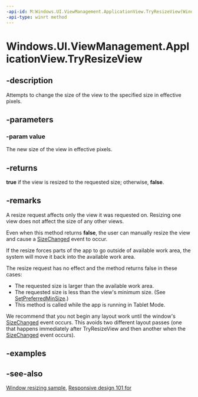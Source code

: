 ```yaml
---
-api-id: M:Windows.UI.ViewManagement.ApplicationView.TryResizeView(Windows.Foundation.Size)
-api-type: winrt method
---
```


<!-- Method syntax
public bool TryResizeView(Windows.Foundation.Size value)
-->

# Windows.UI.ViewManagement.ApplicationView.TryResizeView

## -description
Attempts to change the size of the view to the specified size in effective pixels.

## -parameters
### -param value
The new size of the view in effective pixels.

## -returns
**true** if the view is resized to the requested size; otherwise, **false**.

## -remarks
A resize request affects only the view it was requested on. Resizing one view does not affect the size of any other views.

Even when this method returns **false**, the user can manually resize the view and cause a [SizeChanged](../windows.ui.core/corewindow_sizechanged.md) event to occur.

If the resize forces parts of the app to go outside of available work area, the system will move it back into the available work area.


The resize request has no effect and the method returns false in these cases:

+ The requested size is larger than the available work area.
+ The requested size is less than the view's minimum size. (See [SetPreferredMinSize](applicationview_setpreferredminsize_991571047.md).)
+ This method is called while the app is running in Tablet Mode.


We recommend that you not begin any layout work until the window's [SizeChanged](../windows.ui.core/corewindow_sizechanged.md) event occurs. This avoids two different layout passes (one that happens immediately after TryResizeView and then another when the [SizeChanged](../windows.ui.core/corewindow_sizechanged.md) event occurs).

## -examples

## -see-also
[Window resizing sample](https://github.com/Microsoft/Windows-universal-samples/tree/master/Samples/ResizeAppView), [
      Responsive design 101 for ](https://docs.microsoft.com/windows/uwp/layout/screen-sizes-and-breakpoints-for-responsive-design)
